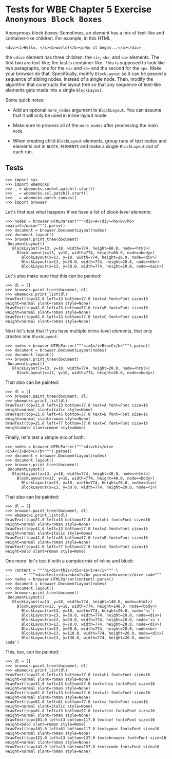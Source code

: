 Tests for WBE Chapter 5 Exercise `Anonymous Block Boxes`
========================================================

Anonymous block boxes: Sometimes, an element has a mix of text-like
and container-like children. For example, in this HTML,

    <div><i>Hello, </i><b>world!</b><p>So it began...</p></div>

the `<div>` element has three children: the `<i>`, `<b>`, and `<p>`
elements. The first two are text-like; the last is container-like.
This is supposed to look like two paragraphs, one for the `<i>` and
`<b>` and the second for the `<p>`. Make your browser do that.
Specifically, modify `BlockLayout` so it can be passed a sequence of
sibling nodes, instead of a single node. Then, modify the algorithm
that constructs the layout tree so that any sequence of text-like
elements gets made into a single `BlockLayout`.

Some quick notes:

- Add an optional `more_nodes` argument to `BlockLayout`. You can
  assume that it will only be used in inline layout mode.
  
- Make sure to process all of the `more_nodes` after processing the
  main `node`.
  
- When creating child `BlockLayout` elements, group runs of text nodes
  and elements not in `BLOCK_ELEMENTS` and make a single `BlockLayout`
  out of each run.

Tests
-----

    >>> import sys
    >>> import wbemocks
    >>> _ = wbemocks.socket.patch().start()
    >>> _ = wbemocks.ssl.patch().start()
    >>> _ = wbemocks.patch_canvas()
    >>> import browser

Let's first test what happens if we have a list of block-level
elements:

    >>> nodes = browser.HTMLParser("""<div>A</div><h6>B</h6><main>C</main>""").parse()
    >>> document = browser.DocumentLayout(nodes)
    >>> document.layout()
    >>> browser.print_tree(document)
     DocumentLayout()
       BlockLayout(x=13, y=18, width=774, height=60.0, node=<html>)
         BlockLayout(x=13, y=18, width=774, height=60.0, node=<body>)
           BlockLayout(x=13, y=18, width=774, height=20.0, node=<div>)
           BlockLayout(x=13, y=38.0, width=774, height=20.0, node=<h6>)
           BlockLayout(x=13, y=58.0, width=774, height=20.0, node=<main>)

Let's also make sure that this can be painted:

    >>> dl = []
    >>> browser.paint_tree(document, dl)
    >>> wbemocks.print_list(dl)
    DrawText(top=21.0 left=13 bottom=37.0 text=A font=Font size=16 weight=normal slant=roman style=None)
    DrawText(top=41.0 left=13 bottom=57.0 text=B font=Font size=16 weight=normal slant=roman style=None)
    DrawText(top=61.0 left=13 bottom=77.0 text=C font=Font size=16 weight=normal slant=roman style=None)

Next let's test that if you have multiple inline-level elements, that
only creates one `BlockLayout`:

    >>> nodes = browser.HTMLParser("""<i>A</i>B<b>C</b>""").parse()
    >>> document = browser.DocumentLayout(nodes)
    >>> document.layout()
    >>> browser.print_tree(document)
     DocumentLayout()
       BlockLayout(x=13, y=18, width=774, height=20.0, node=<html>)
         BlockLayout(x=13, y=18, width=774, height=20.0, node=<body>)

That also can be painted:

    >>> dl = []
    >>> browser.paint_tree(document, dl)
    >>> wbemocks.print_list(dl)
    DrawText(top=21.0 left=13 bottom=37.0 text=A font=Font size=16 weight=normal slant=italic style=None)
    DrawText(top=21.0 left=45 bottom=37.0 text=B font=Font size=16 weight=normal slant=roman style=None)
    DrawText(top=21.0 left=77 bottom=37.0 text=C font=Font size=16 weight=bold slant=roman style=None)


Finally, let's test a simple mix of both:

    >>> nodes = browser.HTMLParser("""<div>hi</div><i>A</i>B<b>C</b>""").parse()
    >>> document = browser.DocumentLayout(nodes)
    >>> document.layout()
    >>> browser.print_tree(document)
     DocumentLayout()
       BlockLayout(x=13, y=18, width=774, height=40.0, node=<html>)
         BlockLayout(x=13, y=18, width=774, height=40.0, node=<body>)
           BlockLayout(x=13, y=18, width=774, height=20.0, node=<div>)
           BlockLayout(x=13, y=38.0, width=774, height=20.0, node=<i>)

That also can be painted:

    >>> dl = []
    >>> browser.paint_tree(document, dl)
    >>> wbemocks.print_list(dl)
    DrawText(top=21.0 left=13 bottom=37.0 text=hi font=Font size=16 weight=normal slant=roman style=None)
    DrawText(top=41.0 left=13 bottom=57.0 text=A font=Font size=16 weight=normal slant=italic style=None)
    DrawText(top=41.0 left=45 bottom=57.0 text=B font=Font size=16 weight=normal slant=roman style=None)
    DrawText(top=41.0 left=77 bottom=57.0 text=C font=Font size=16 weight=bold slant=roman style=None)

One more: let's test it with a complex mix of inline and block:

    >>> content = """hi<div>this</div>is<i>a</i>""" \
    ...     + """<div>test</div><b>of</b> your<div>browser</div> code"""
    >>> nodes = browser.HTMLParser(content).parse()
    >>> document = browser.DocumentLayout(nodes)
    >>> document.layout()
    >>> browser.print_tree(document)
     DocumentLayout()
       BlockLayout(x=13, y=18, width=774, height=140.0, node=<html>)
         BlockLayout(x=13, y=18, width=774, height=140.0, node=<body>)
           BlockLayout(x=13, y=18, width=774, height=20.0, node='hi')
           BlockLayout(x=13, y=38.0, width=774, height=20.0, node=<div>)
           BlockLayout(x=13, y=58.0, width=774, height=20.0, node='is')
           BlockLayout(x=13, y=78.0, width=774, height=20.0, node=<div>)
           BlockLayout(x=13, y=98.0, width=774, height=20.0, node=<b>)
           BlockLayout(x=13, y=118.0, width=774, height=20.0, node=<div>)
           BlockLayout(x=13, y=138.0, width=774, height=20.0, node=' code')

This, too, can be painted:

    >>> dl = []
    >>> browser.paint_tree(document, dl)
    >>> wbemocks.print_list(dl)
    DrawText(top=21.0 left=13 bottom=37.0 text=hi font=Font size=16 weight=normal slant=roman style=None)
    DrawText(top=41.0 left=13 bottom=57.0 text=this font=Font size=16 weight=normal slant=roman style=None)
    DrawText(top=61.0 left=13 bottom=77.0 text=is font=Font size=16 weight=normal slant=roman style=None)
    DrawText(top=61.0 left=61 bottom=77.0 text=a font=Font size=16 weight=normal slant=italic style=None)
    DrawText(top=81.0 left=13 bottom=97.0 text=test font=Font size=16 weight=normal slant=roman style=None)
    DrawText(top=101.0 left=13 bottom=117.0 text=of font=Font size=16 weight=bold slant=roman style=None)
    DrawText(top=101.0 left=61 bottom=117.0 text=your font=Font size=16 weight=normal slant=roman style=None)
    DrawText(top=121.0 left=13 bottom=137.0 text=browser font=Font size=16 weight=normal slant=roman style=None)
    DrawText(top=141.0 left=13 bottom=157.0 text=code font=Font size=16 weight=normal slant=roman style=None)
